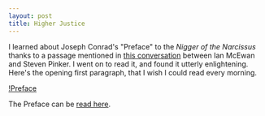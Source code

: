 ```yaml
---
layout: post
title: Higher Justice
---
```


I learned about Joseph Conrad's "Preface" to the *Nigger of the Narcissus* thanks to a passage mentioned in [this conversation](https://www.youtube.com/watch?v=9GubdYZPYPg) between Ian McEwan and Steven Pinker. I went on to read it, and found it utterly enlightening. Here's the opening first paragraph, that I wish I could read every morning.

 [!Preface](https://dl.dropboxusercontent.com/u/15184083/CAPS/Narcissus_Preface.jpg)

The Preface can be [read here](https://archive.org/details/niggernarcissus00conrgoog).

